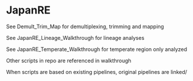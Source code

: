 # JapanRE

See Demult_Trim_Map for demultiplexing, trimming and mapping

See JapanRE_Lineage_Walkthrough for lineage analyses

See JapanRE_Temperate_Walkthrough for temperate region only analyzed 

Other scripts in repo are referenced in walkthrough

When scripts are based on existing pipelines, original pipelines are linked/ 
